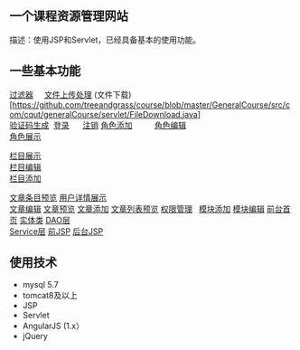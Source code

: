  一个课程资源管理网站
 --------------
描述：使用JSP和Servlet，已经具备基本的使用功能。

## 一些基本功能
[过滤器](https://github.com/treeandgrass/course/blob/master/GeneralCourse/src/com/cqut/generalCourse/servlet/BaseFilter.java)     
[文件上传处理](https://github.com/treeandgrass/course/blob/master/GeneralCourse/src/com/cqut/generalCourse/servlet/FileUploadServlet.java)
(文件下载)[https://github.com/treeandgrass/course/blob/master/GeneralCourse/src/com/cqut/generalCourse/servlet/FileDownload.java]    
[验证码生成](https://github.com/treeandgrass/course/blob/master/GeneralCourse/src/com/cqut/generalCourse/servlet/ImageValideServlet.java) 
[登录](https://github.com/treeandgrass/course/blob/master/GeneralCourse/src/com/cqut/generalCourse/servlet/LoginServlet.java)      
[注销](https://github.com/treeandgrass/course/blob/master/GeneralCourse/src/com/cqut/generalCourse/servlet/SignOutServlet.java)
[角色添加](https://github.com/treeandgrass/course/blob/master/GeneralCourse/src/com/cqut/generalCourse/servlet/RoleAdd.java)         
[角色编辑](https://github.com/treeandgrass/course/blob/master/GeneralCourse/src/com/cqut/generalCourse/servlet/RoleEdit.java)      
[角色展示](https://github.com/treeandgrass/course/blob/master/GeneralCourse/src/com/cqut/generalCourse/servlet/RoleList.java)      

[栏目展示](https://github.com/treeandgrass/course/blob/master/GeneralCourse/src/com/cqut/generalCourse/servlet/ColumnServlet.java)   
[栏目编辑](https://github.com/treeandgrass/course/blob/master/GeneralCourse/src/com/cqut/generalCourse/servlet/ColumnEdit.java)     
[栏目添加](https://github.com/treeandgrass/course/blob/master/GeneralCourse/src/com/cqut/generalCourse/servlet/ColumnAdd.java)  

[文章条目预览](https://github.com/treeandgrass/course/blob/master/GeneralCourse/src/com/cqut/generalCourse/servlet/ArticleReviewList.java) 
[用户详情展示]([https://github.com/treeandgrass/course/blob/master/GeneralCourse/src/com/cqut/generalCourse/servlet/UserDetail.java)  
[文章编辑](https://github.com/treeandgrass/course/blob/master/GeneralCourse/src/com/cqut/generalCourse/servlet/ArticleEdit.java)
[文章预览](https://github.com/treeandgrass/course/blob/master/GeneralCourse/src/com/cqut/generalCourse/servlet/ArticleReview.java) 
[文章添加](https://github.com/treeandgrass/course/blob/master/GeneralCourse/src/com/cqut/generalCourse/servlet/ArticleAdd.java)
[文章列表预览](https://github.com/treeandgrass/course/blob/master/GeneralCourse/src/com/cqut/generalCourse/servlet/ArticleReviewList.java)
[权限管理](https://github.com/treeandgrass/course/blob/master/GeneralCourse/src/com/cqut/generalCourse/servlet/PermissionServlet.java)  
[模块添加](https://github.com/treeandgrass/course/blob/master/GeneralCourse/src/com/cqut/generalCourse/servlet/ModuleAdd.java)
[模块编辑](https://github.com/treeandgrass/course/blob/master/GeneralCourse/src/com/cqut/generalCourse/servlet/ModuleEdit.java) 
[前台首页](https://github.com/treeandgrass/course/blob/master/GeneralCourse/src/com/cqut/generalCourse/servlet/Index.java)
[实体类](https://github.com/treeandgrass/course/tree/master/GeneralCourse/src/com/cqut/generalCourse/entity)
[DAO层](https://github.com/treeandgrass/course/tree/master/GeneralCourse/src/com/cqut/generalCourse/dao)  
[Service层](https://github.com/treeandgrass/course/tree/master/GeneralCourse/src/com/cqut/generalCourse/service) 
[前JSP](https://github.com/treeandgrass/course/tree/master/GeneralCourse/WebRoot/reception)
[后台JSP](https://github.com/treeandgrass/course/tree/master/GeneralCourse/WebRoot/admin) 

## 使用技术
* mysql 5.7
* tomcat8及以上
* JSP
* Servlet
* AngularJS (1.x）
* jQuery
